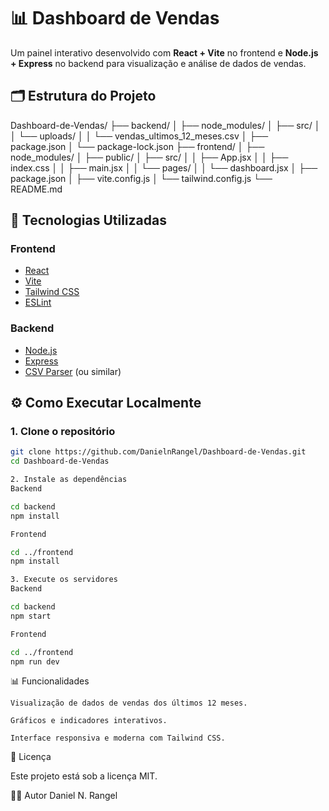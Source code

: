 # 📊 Dashboard de Vendas

Um painel interativo desenvolvido com **React + Vite** no frontend e **Node.js + Express** no backend para visualização e análise de dados de vendas.

## 🗂 Estrutura do Projeto

Dashboard-de-Vendas/
├── backend/
│ ├── node_modules/
│ ├── src/
│ │ └── uploads/
│ │ └── vendas_ultimos_12_meses.csv
│ ├── package.json
│ └── package-lock.json
├── frontend/
│ ├── node_modules/
│ ├── public/
│ ├── src/
│ │ ├── App.jsx
│ │ ├── index.css
│ │ ├── main.jsx
│ │ └── pages/
│ │ └── dashboard.jsx
│ ├── package.json
│ ├── vite.config.js
│ └── tailwind.config.js
└── README.md


## 🚀 Tecnologias Utilizadas

### Frontend

- [React](https://reactjs.org/)
- [Vite](https://vitejs.dev/)
- [Tailwind CSS](https://tailwindcss.com/)
- [ESLint](https://eslint.org/)

### Backend

- [Node.js](https://nodejs.org/)
- [Express](https://expressjs.com/)
- [CSV Parser](https://www.npmjs.com/package/csv-parser) (ou similar)

## ⚙️ Como Executar Localmente

### 1. Clone o repositório

```bash
git clone https://github.com/DanielnRangel/Dashboard-de-Vendas.git
cd Dashboard-de-Vendas

2. Instale as dependências
Backend

cd backend
npm install

Frontend

cd ../frontend
npm install

3. Execute os servidores
Backend

cd backend
npm start

Frontend

cd ../frontend
npm run dev

```

📊 Funcionalidades

    Visualização de dados de vendas dos últimos 12 meses.

    Gráficos e indicadores interativos.

    Interface responsiva e moderna com Tailwind CSS.

📝 Licença

Este projeto está sob a licença MIT.

👨‍💻 Autor
Daniel N. Rangel
